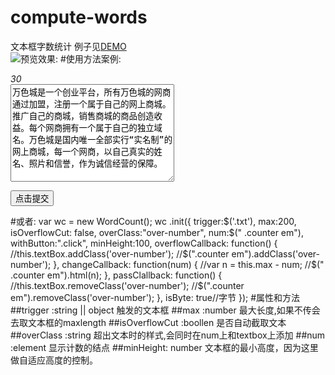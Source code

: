 # compute-words
文本框字数统计
例子见[DEMO](http://www.lovewebgames.com/jsmodule/word-count.html)  
![预览效果:](http://www.lovewebgames.com/jsmodule/images/ui/word-count.png "点击预览效果")
#使用方法案例:
    <div class="txt-count-container">
        <div class="counter"><em>30</em></div>
        <textarea name="txt" id="txt" cols="30" rows="10" class="txt">万色城是一个创业平台，所有万色城的网商通过加盟，注册一个属于自己的网上商城。推广自己的商城，销售商城的商品创造收益。每个网商拥有一个属于自己的独立域名。万色城是国内唯一全部实行“实名制”的网上商城，每一个网商，以自己真实的姓名、照片和信誉，作为诚信经营的保障。</textarea>
    </div>
        <p><input type="button" value="点击提交" class="click"></p>
        <script type="text/javascript" src="../src/zepto.js"></script>
        <script type="text/javascript" src="../src/word-count.js"></script>
        <script>
            $(function() {
                $(".click").click(function(){
                    if(!$('.txt').data('overflow') ){
                        alert('ok')
                    }
                });
                $('.txt').WordCount({
                    max:200,
                    isOverflowCut: false,
                    overClass:"over-number",
                    num:$(" .counter em"),
                    withButton:".click",
                    minHeight:100,
                    overflowCallback: function() {
                        //this.textBox.addClass('over-number');
                        //$(".counter em").addClass('over-number');
                    },
                    changeCallback: function(num) {
                        //var n = this.max - num;
                        //$(" .counter em").html(n);
                    },
                    passClallback: function() {
                        //this.textBox.removeClass('over-number');
                        //$(".counter em").removeClass('over-number');
                    },
                    isByte: true//字节
                });
            });
        </script>
#或者:
    var wc = new WordCount();
    wc .init({
            trigger:$('.txt'),
            max:200,
            isOverflowCut: false,
            overClass:"over-number",
            num:$(" .counter em"),
            withButton:".click",
            minHeight:100,
            overflowCallback: function() {
                //this.textBox.addClass('over-number');
                //$(".counter em").addClass('over-number');
            },
            changeCallback: function(num) {
                //var n = this.max - num;
                //$(" .counter em").html(n);
            },
            passClallback: function() {
                //this.textBox.removeClass('over-number');
                //$(".counter em").removeClass('over-number');
            },
            isByte: true//字节
        });
#属性和方法
##trigger  :string || object
    触发的文本框
##max  :number
    最大长度,如果不传会去取文本框的maxlength
##isOverflowCut  :boollen
    是否自动截取文本
##overClass     :string
    超出文本时的样式,会同时在num上和textbox上添加
##num   :element
    显示计数的结点
##minHeight:    number
    文本框的最小高度，因为这里做自适应高度的控制。